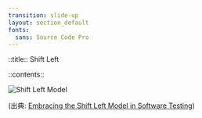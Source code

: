 ```yaml
---
transition: slide-up
layout: section_default
fonts:
  sans: Source Code Pro
---
```


::title::
Shift Left

::contents::

<img src="/shift_left_model.png" class="w-4/5 mx-auto object-contain" alt="Shift Left Model" />

<br>

(出典: [Embracing the Shift Left Model in Software Testing](https://www.element34.com/blog/shift-left-testing))
